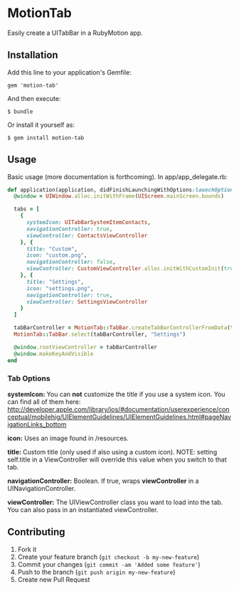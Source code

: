 # MotionTab

Easily create a UITabBar in a RubyMotion app.

## Installation

Add this line to your application's Gemfile:

    gem 'motion-tab'

And then execute:

    $ bundle

Or install it yourself as:

    $ gem install motion-tab

## Usage

Basic usage (more documentation is forthcoming). In app/app_delegate.rb:

```ruby
def application(application, didFinishLaunchingWithOptions:launchOptions)
  @window = UIWindow.alloc.initWithFrame(UIScreen.mainScreen.bounds)

  tabs = [
    {
      systemIcon: UITabBarSystemItemContacts,
      navigationController: true,
      viewController: ContactsViewController
    }, {
      title: "Custom",
      icon: "custom.png",
      navigationController: false,
      viewController: CustomViewController.alloc.initWithCustomInit(true)
    }, {
      title: "Settings",
      icon: "settings.png",
      navigationController: true,
      viewController: SettingsViewController
    }
  ]

  tabBarController = MotionTab::TabBar.createTabBarControllerFromData(tabs)
  MotionTab::TabBar.select(tabBarController, "Settings")

  @window.rootViewController = tabBarController
  @window.makeKeyAndVisible
end
```

### Tab Options
**systemIcon:** You can **not** customize the title if you use a system icon. You can find all of them here: http://developer.apple.com/library/ios/#documentation/userexperience/conceptual/mobilehig/UIElementGuidelines/UIElementGuidelines.html#pageNavigationLinks_bottom

**icon:** Uses an image found in /resources.

**title:** Custom title (only used if also using a custom icon). NOTE: setting self.title in a ViewController will override this value when you switch to that tab.

**navigationController:** Boolean. If true, wraps **viewController** in a UINavigationController.

**viewController:** The UIViewController class you want to load into the tab. You can also pass in an instantiated viewController.


## Contributing

1. Fork it
2. Create your feature branch (`git checkout -b my-new-feature`)
3. Commit your changes (`git commit -am 'Added some feature'`)
4. Push to the branch (`git push origin my-new-feature`)
5. Create new Pull Request
